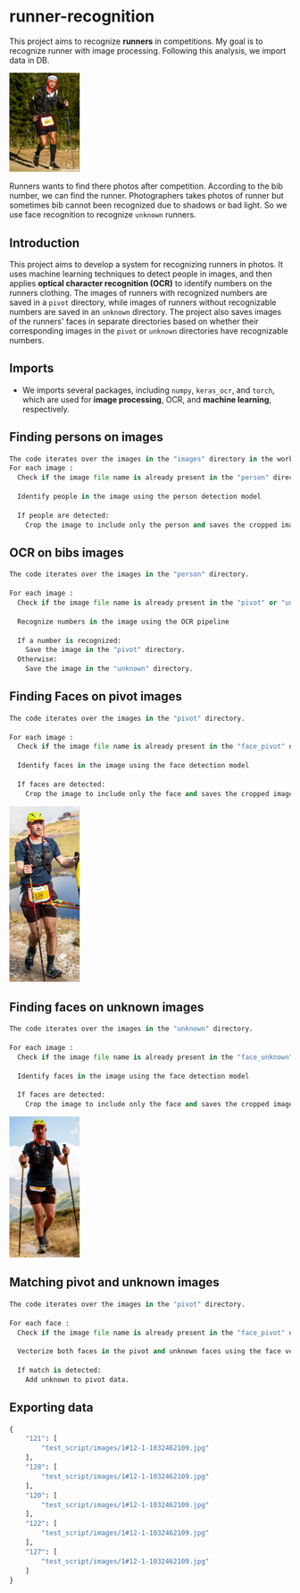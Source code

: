 # runner-recognition

This project aims to recognize **runners** in competitions. My goal is to recognize runner with image processing.
Following this analysis, we import data in DB.

<img src="Report/all.webp" width="25%" height="25%">

Runners wants to find there photos after competition. According to the bib number, we can find the runner. Photographers takes photos of runner but sometimes bib cannot been recognized due to shadows or bad light. So we use face recognition to recognize `unknown` runners.

## Introduction

This project aims to develop a system for recognizing runners in photos. It uses machine learning techniques to detect people in images, and then applies **optical character recognition (OCR)** to identify numbers on the runners clothing. The images of runners with recognized numbers are saved in a `pivot` directory, while images of runners without recognizable numbers are saved in an `unknown` directory. The project also saves images of the runners' faces in separate directories based on whether their corresponding images in the `pivot` or `unknown` directories have recognizable numbers.

## Imports

- We imports several packages, including `numpy`, `keras_ocr`, and `torch`, which are used for **image processing**, OCR, and **machine learning**, respectively.

## Finding persons on images

```py
The code iterates over the images in the "images" directory in the workspace. 
For each image : 
  Check if the image file name is already present in the "person" directory
  
  Identify people in the image using the person detection model 
  
  If people are detected: 
    Crop the image to include only the person and saves the cropped image in the "person" directory. 
```

## OCR on bibs images

```py
The code iterates over the images in the "person" directory.

For each image : 
  Check if the image file name is already present in the "pivot" or "unknown" directories
  
  Recognize numbers in the image using the OCR pipeline 
  
  If a number is recognized: 
    Save the image in the "pivot" directory. 
  Otherwise: 
    Save the image in the "unknown" directory. 
```

## Finding Faces on pivot images

```py
The code iterates over the images in the "pivot" directory.

For each image : 
  Check if the image file name is already present in the "face_pivot" directory
  
  Identify faces in the image using the face detection model 
  
  If faces are detected: 
    Crop the image to include only the face and saves the cropped image in the "face_pivot" directory. 
```
<img src="Report/bib-face.webp" width="25%" height="25%">

## Finding faces on unknown images

```py
The code iterates over the images in the "unknown" directory.

For each image : 
  Check if the image file name is already present in the "face_unknown" directory
  
  Identify faces in the image using the face detection model 
  
  If faces are detected: 
    Crop the image to include only the face and saves the cropped image in the "face_unknown" directory. 
```

<img src="Report/face.webp" width="25%" height="25%">

## Matching pivot and unknown images

```py
The code iterates over the images in the "pivot" directory.

For each face : 
  Check if the image file name is already present in the "face_pivot" directory
  
  Vectorize both faces in the pivot and unknown faces using the face vectorization model
  
  If match is detected: 
    Add unknown to pivot data.
```

## Exporting data

```py
{
    "121": [
        "test_script/images/1#12-1-1032462109.jpg"
    ],
    "128": [
        "test_script/images/1#12-1-1032462109.jpg"
    ],
    "120": [
        "test_script/images/1#12-1-1032462109.jpg"
    ],
    "122": [
        "test_script/images/1#12-1-1032462109.jpg"
    ],
    "127": [
        "test_script/images/1#12-1-1032462109.jpg"
    ]
}
```